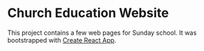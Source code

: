 # Church Education Website

This project contains a few web pages for Sunday school. It was bootstrapped with [Create React App](https://github.com/facebook/create-react-app).
